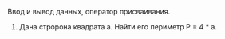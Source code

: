 Ввод и вывод данных, оператор присваивания.

1. Дана стророна квадрата а. Найти его периметр Р = 4 * а.
